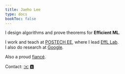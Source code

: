 ```yaml
---
title: Jaeho Lee
type: docs
bookToc: false
---
```


I design algorithms and prove theorems for **Efficient ML**.

I work and teach at [POSTECH EE](https://ee.postech.ac.kr), where I lead [EffL Lab](https://effl.postech.ac.kr).  
I also do research at [Google](https://research.google).

Also a proud [fiancé](https://sites.google.com/view/eunjinoh/).

Contact: [✉️](mailto:jaeho.lee@postech.ac.kr) [🆇](https://twitter.com/jaeho_lee_)